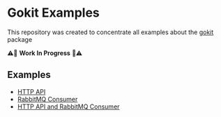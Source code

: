 # Gokit Examples

This repository was created to concentrate all examples about the [gokit](https://github.com/ralvescosta/gokit) package

:warning::construction: **Work In Progress** :construction::warning:

## Examples

- [HTTP API](https://github.com/ralvescosta/gokit_examples/tree/main/http_server)
- [RabbitMQ Consumer](https://github.com/ralvescosta/gokit_examples/tree/main/api_and_consumer)
- [HTTP API and RabbitMQ Consumer]()